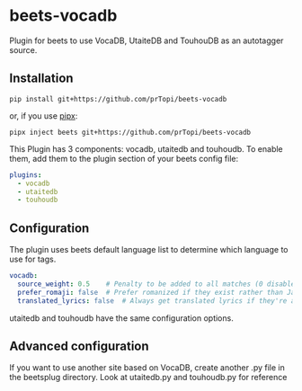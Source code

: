 # beets-vocadb

Plugin for beets to use VocaDB, UtaiteDB and TouhouDB as an autotagger source.

## Installation

```Shell
pip install git+https://github.com/prTopi/beets-vocadb
```

or, if you use [pipx](https://pipx.pypa.io):

```Shell
pipx inject beets git+https://github.com/prTopi/beets-vocadb
```

This Plugin has 3 components: vocadb, utaitedb and touhoudb.
To enable them, add them to the plugin section of your beets config file:

```yaml
plugins:
  - vocadb
  - utaitedb
  - touhoudb
```

## Configuration

The plugin uses beets default language list to determine which language to use
for tags.

```yaml
vocadb:
  source_weight: 0.5    # Penalty to be added to all matches (0 disabled, 1 highest)
  prefer_romaji: false  # Prefer romanized if they exist rather than Japanese
  translated_lyrics: false  # Always get translated lyrics if they're available
```

utaitedb and touhoudb have the same configuration options.

## Advanced configuration

If you want to use another site based on VocaDB, create another .py file in the beetsplug directory.
Look at utaitedb.py and touhoudb.py for reference
